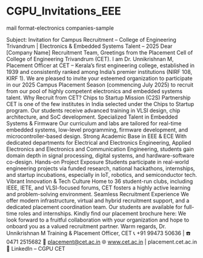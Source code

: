 # CGPU_Invitations_EEE

mail format-electronics companies-sample

Subject: Invitation for Campus Recruitment – College of Engineering Trivandrum | Electronics & Embedded Systems Talent – 2025
Dear [Company Name] Recruitment Team,
Greetings from the Placement Cell of College of Engineering Trivandrum (CET).
I am Dr. Unnikrishnan M, Placement Officer at CET – Kerala’s first engineering college, established in 1939 and consistently ranked among India’s premier institutions (NIRF 108, KIRF 1).
We are pleased to invite your esteemed organization to participate in our 2025 Campus Placement Season (commencing July 2025) to recruit from our pool of highly competent electronics and embedded systems talent.
Why Recruit from CET?
Chips to Startup Mission (C2S) Partnership
CET is one of the few institutes in India selected under the Chips to Startup program. Our students receive advanced training in VLSI design, chip architecture, and SoC development.
Specialized Talent in Embedded Systems & Firmware
Our curriculum and labs are tailored for real-time embedded systems, low-level programming, firmware development, and microcontroller-based design.
Strong Academic Base in EEE & ECE
With dedicated departments for Electrical and Electronics Engineering, Applied Electronics and Electronics and Communication Engineering, students gain domain depth in signal processing, digital systems, and hardware-software co-design.
Hands-on Project Exposure
Students participate in real-world engineering projects via funded research, national hackathons, internships, and startup incubations, especially in IoT, robotics, and semiconductor tech.
Vibrant Innovation & Tech Culture
Home to 36 student-run clubs, including IEEE, IETE, and VLSI-focused forums, CET fosters a highly active learning and problem-solving environment.
Seamless Recruitment Experience
We offer modern infrastructure, virtual and hybrid recruitment support, and a dedicated placement coordination team.
Our students are available for full-time roles and internships.
Kindly find our placement brochure here:
We look forward to a fruitful collaboration with your organization and hope to onboard you as a valued recruitment partner.
Warm regards,
Dr. Unnikrishnan M
Training & Placement Officer, CET
📞 +91 99473 50636 | ☎️ 0471 2515682
📧 placement@cet.ac.in
🌐 www.cet.ac.in | placement.cet.ac.in
🔗 LinkedIn – CGPU CET

